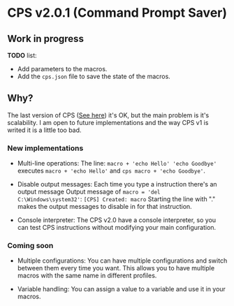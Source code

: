 # CPS v2.0.1 (Command Prompt Saver)

## Work in progress

**TODO** list:
- Add parameters to the macros.
- Add the `cps.json` file to save the state of the macros.

## Why?
The last version of CPS ([See here](https://github.com/POLA-LCS/CPS))
it's OK, but the main problem is it's scalability. I am open to future implementations
and the way CPS v1 is writed it is a little too bad.

### New implementations
- Multi-line operations:
The line: `macro + 'echo Hello' 'echo Goodbye'`  
executes `macro + 'echo Hello'` and `cps macro + 'echo Goodbye'`.

- Disable output messages:
Each time you type a instruction there's an output message
Output message of `macro = 'del C:\Windows\system32'`: `[CPS] Created: macro` 
Starting the line with "." makes the output messages to disable in for that instruction.

- Console interpreter:
The CPS v2.0 have a console interpreter, so you can test CPS instructions without modifying your main configuration.

### Coming soon
- Multiple configurations:
You can have multiple configurations and switch between them every time you want.
This allows you to have multiple macros with the same name in different profiles.

- Variable handling:
You can assign a value to a variable and use it in your macros.